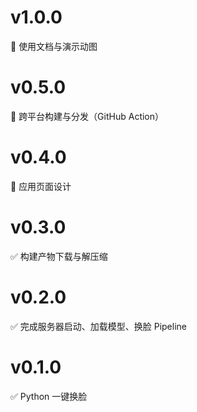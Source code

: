# v1.0.0

🚧 使用文档与演示动图

# v0.5.0

🚧 跨平台构建与分发（GitHub Action）

# v0.4.0

🚧 应用页面设计

# v0.3.0

✅ 构建产物下载与解压缩

# v0.2.0

✅ 完成服务器启动、加载模型、换脸 Pipeline

# v0.1.0

✅ Python 一键换脸
